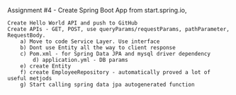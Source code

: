 Assignment #4 - 
Create Spring Boot App from start.spring.io, 

	Create Hello World API and push to GitHub
	Create APIs - GET, POST, use queryParams/requestParams, pathParameter, RequestBody.
		a) Move to code Service Layer. Use interface
		b) Dont use Entity all the way to client response
		c) Pom.xml - for Spring Data JPA and mysql driver dependency
 	     	d) application.yml - DB params
		e) create Entity
		f) create EmployeeRepository - automatically proved a lot of useful metjods
		g) Start calling spring data jpa autogenerated function


